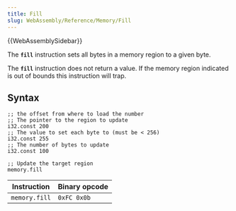 ```yaml
---
title: Fill
slug: WebAssembly/Reference/Memory/Fill
---
```


{{WebAssemblySidebar}}

The **`fill`** instruction sets all bytes in a memory region to a given byte.

The **`fill`** instruction does not return a value. If the memory region indicated is out of bounds this instruction will trap.


## Syntax

```wasm
;; the offset from where to load the number
;; The pointer to the region to update
i32.const 200
;; The value to set each byte to (must be < 256)
i32.const 255
;; The number of bytes to update
i32.const 100

;; Update the target region
memory.fill
```

| Instruction    | Binary opcode |
| -------------- | ------------- |
| `memory.fill`  | `0xFC 0x0b`   |
